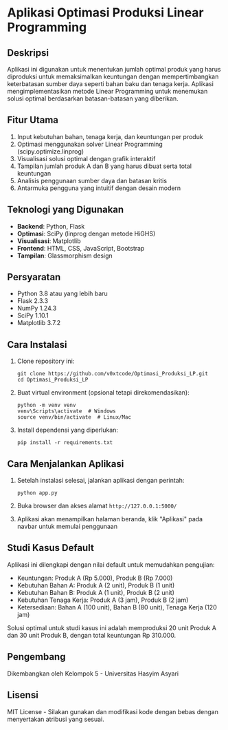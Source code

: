# Aplikasi Optimasi Produksi Linear Programming

## Deskripsi
Aplikasi ini digunakan untuk menentukan jumlah optimal produk yang harus diproduksi untuk memaksimalkan keuntungan dengan mempertimbangkan keterbatasan sumber daya seperti bahan baku dan tenaga kerja. Aplikasi mengimplementasikan metode Linear Programming untuk menemukan solusi optimal berdasarkan batasan-batasan yang diberikan.

## Fitur Utama
1. Input kebutuhan bahan, tenaga kerja, dan keuntungan per produk
2. Optimasi menggunakan solver Linear Programming (scipy.optimize.linprog)
3. Visualisasi solusi optimal dengan grafik interaktif
4. Tampilan jumlah produk A dan B yang harus dibuat serta total keuntungan
5. Analisis penggunaan sumber daya dan batasan kritis
6. Antarmuka pengguna yang intuitif dengan desain modern

## Teknologi yang Digunakan
- **Backend**: Python, Flask
- **Optimasi**: SciPy (linprog dengan metode HiGHS)
- **Visualisasi**: Matplotlib
- **Frontend**: HTML, CSS, JavaScript, Bootstrap
- **Tampilan**: Glassmorphism design

## Persyaratan
- Python 3.8 atau yang lebih baru
- Flask 2.3.3
- NumPy 1.24.3
- SciPy 1.10.1
- Matplotlib 3.7.2

## Cara Instalasi
1. Clone repository ini:
   ```
   git clone https://github.com/v0xtcode/Optimasi_Produksi_LP.git
   cd Optimasi_Produksi_LP
   ```

2. Buat virtual environment (opsional tetapi direkomendasikan):
   ```
   python -m venv venv
   venv\Scripts\activate  # Windows
   source venv/bin/activate  # Linux/Mac
   ```

3. Install dependensi yang diperlukan:
   ```
   pip install -r requirements.txt
   ```

## Cara Menjalankan Aplikasi
1. Setelah instalasi selesai, jalankan aplikasi dengan perintah:
   ```
   python app.py
   ```

2. Buka browser dan akses alamat `http://127.0.0.1:5000/`
3. Aplikasi akan menampilkan halaman beranda, klik "Aplikasi" pada navbar untuk memulai penggunaan

## Studi Kasus Default
Aplikasi ini dilengkapi dengan nilai default untuk memudahkan pengujian:
- Keuntungan: Produk A (Rp 5.000), Produk B (Rp 7.000)
- Kebutuhan Bahan A: Produk A (2 unit), Produk B (1 unit)
- Kebutuhan Bahan B: Produk A (1 unit), Produk B (2 unit)
- Kebutuhan Tenaga Kerja: Produk A (3 jam), Produk B (2 jam)
- Ketersediaan: Bahan A (100 unit), Bahan B (80 unit), Tenaga Kerja (120 jam)

Solusi optimal untuk studi kasus ini adalah memproduksi 20 unit Produk A dan 30 unit Produk B, dengan total keuntungan Rp 310.000.

## Pengembang
Dikembangkan oleh Kelompok 5 - Universitas Hasyim Asyari

## Lisensi
MIT License - Silakan gunakan dan modifikasi kode dengan bebas dengan menyertakan atribusi yang sesuai. 